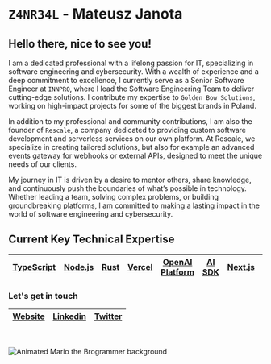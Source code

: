 # `Z4NR34L` - Mateusz Janota
## Hello there, nice to see you!

I am a dedicated professional with a lifelong passion for IT, specializing in software engineering and cybersecurity. With a wealth of experience and a deep commitment to excellence, I currently serve as a Senior Software Engineer at `INNPRO`, where I lead the Software Engineering Team to deliver cutting-edge solutions. I contribute my expertise to `Golden Bow Solutions`, working on high-impact projects for some of the biggest brands in Poland.

In addition to my professional and community contributions, I am also the founder of `Rescale`, a company dedicated to providing custom software development and serverless services on our own platform. At Rescale, we specialize in creating tailored solutions, but also for example an advanced events gateway for webhooks or external APIs, designed to meet the unique needs of our clients.

My journey in IT is driven by a desire to mentor others, share knowledge, and continuously push the boundaries of what’s possible in technology. Whether leading a team, solving complex problems, or building groundbreaking platforms, I am committed to making a lasting impact in the world of software engineering and cybersecurity.

## Current Key Technical Expertise

| [TypeScript](https://www.typescriptlang.org/) | [Node.js](https://nodejs.org/) | [Rust](https://www.rust-lang.org/) | [Vercel](https://vercel.com) | [OpenAI Platform](https://platform.openai.com) | [AI SDK](https://sdk.vercel.ai) | [Next.js](https://nextjs.org/) | [TailwindCSS](https://tailwindcss.com/) |
| ---- | ---- | ---- | ---- | ---- | ---- | ---- | ---- |

### Let's get in touch

| [Website](https://zanreal.com) | [Linkedin](https://www.linkedin.com/in/zanreal/) | [Twitter](https://twitter.com/z4nr34l) |
| ------ | ------- | -------- |

&nbsp;
 
![Animated Mario the Brogrammer background](https://user-images.githubusercontent.com/10498744/210012254-234538ff-d198-48aa-8964-37e6fd45d227.gif)
